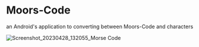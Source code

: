 # Moors-Code
an Android's application to converting between Moors-Code and characters 

![Screenshot_20230428_132055_Morse Code](https://user-images.githubusercontent.com/69569589/235134847-2416f100-f9a4-4f5c-87ad-5bbe7cfac606.jpg)
